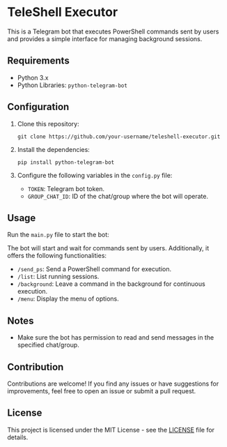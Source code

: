# TeleShell Executor

This is a Telegram bot that executes PowerShell commands sent by users and provides a simple interface for managing background sessions.

## Requirements

- Python 3.x
- Python Libraries: `python-telegram-bot`

## Configuration

1. Clone this repository:

    ```
    git clone https://github.com/your-username/teleshell-executor.git
    ```

2. Install the dependencies:

    ```
    pip install python-telegram-bot
    ```

3. Configure the following variables in the `config.py` file:

    - `TOKEN`: Telegram bot token.
    - `GROUP_CHAT_ID`: ID of the chat/group where the bot will operate.

## Usage

Run the `main.py` file to start the bot:


The bot will start and wait for commands sent by users. Additionally, it offers the following functionalities:

- `/send_ps`: Send a PowerShell command for execution.
- `/list`: List running sessions.
- `/background`: Leave a command in the background for continuous execution.
- `/menu`: Display the menu of options.

## Notes

- Make sure the bot has permission to read and send messages in the specified chat/group.

## Contribution

Contributions are welcome! If you find any issues or have suggestions for improvements, feel free to open an issue or submit a pull request.

## License

This project is licensed under the MIT License - see the [LICENSE](LICENSE) file for details.

